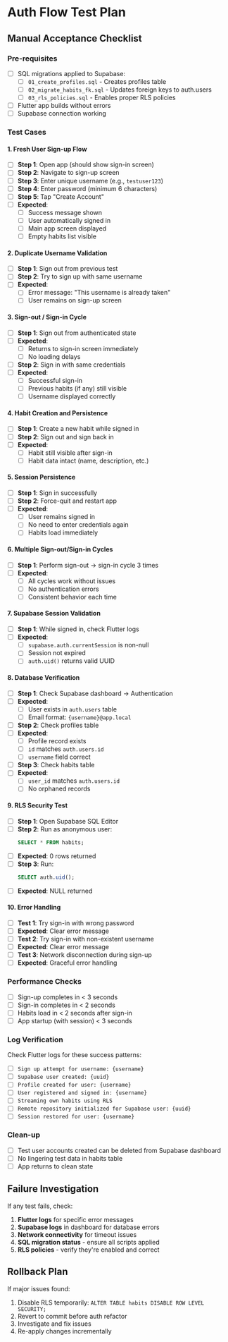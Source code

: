 # Auth Flow Test Plan

## Manual Acceptance Checklist

### Pre-requisites
- [ ] SQL migrations applied to Supabase:
  - [ ] `01_create_profiles.sql` - Creates profiles table
  - [ ] `02_migrate_habits_fk.sql` - Updates foreign keys to auth.users
  - [ ] `03_rls_policies.sql` - Enables proper RLS policies
- [ ] Flutter app builds without errors
- [ ] Supabase connection working

### Test Cases

#### 1. Fresh User Sign-up Flow
- [ ] **Step 1**: Open app (should show sign-in screen)
- [ ] **Step 2**: Navigate to sign-up screen
- [ ] **Step 3**: Enter unique username (e.g., `testuser123`)
- [ ] **Step 4**: Enter password (minimum 6 characters)
- [ ] **Step 5**: Tap "Create Account"
- [ ] **Expected**: 
  - [ ] Success message shown
  - [ ] User automatically signed in
  - [ ] Main app screen displayed
  - [ ] Empty habits list visible

#### 2. Duplicate Username Validation
- [ ] **Step 1**: Sign out from previous test
- [ ] **Step 2**: Try to sign up with same username
- [ ] **Expected**: 
  - [ ] Error message: "This username is already taken"
  - [ ] User remains on sign-up screen

#### 3. Sign-out / Sign-in Cycle
- [ ] **Step 1**: Sign out from authenticated state
- [ ] **Expected**: 
  - [ ] Returns to sign-in screen immediately
  - [ ] No loading delays
- [ ] **Step 2**: Sign in with same credentials
- [ ] **Expected**:
  - [ ] Successful sign-in
  - [ ] Previous habits (if any) still visible
  - [ ] Username displayed correctly

#### 4. Habit Creation and Persistence
- [ ] **Step 1**: Create a new habit while signed in
- [ ] **Step 2**: Sign out and sign back in
- [ ] **Expected**:
  - [ ] Habit still visible after sign-in
  - [ ] Habit data intact (name, description, etc.)

#### 5. Session Persistence
- [ ] **Step 1**: Sign in successfully
- [ ] **Step 2**: Force-quit and restart app
- [ ] **Expected**:
  - [ ] User remains signed in
  - [ ] No need to enter credentials again
  - [ ] Habits load immediately

#### 6. Multiple Sign-out/Sign-in Cycles
- [ ] **Step 1**: Perform sign-out → sign-in cycle 3 times
- [ ] **Expected**:
  - [ ] All cycles work without issues
  - [ ] No authentication errors
  - [ ] Consistent behavior each time

#### 7. Supabase Session Validation
- [ ] **Step 1**: While signed in, check Flutter logs
- [ ] **Expected**:
  - [ ] `supabase.auth.currentSession` is non-null
  - [ ] Session not expired
  - [ ] `auth.uid()` returns valid UUID

#### 8. Database Verification
- [ ] **Step 1**: Check Supabase dashboard → Authentication
- [ ] **Expected**:
  - [ ] User exists in `auth.users` table
  - [ ] Email format: `{username}@app.local`
- [ ] **Step 2**: Check profiles table
- [ ] **Expected**:
  - [ ] Profile record exists
  - [ ] `id` matches `auth.users.id`
  - [ ] `username` field correct
- [ ] **Step 3**: Check habits table
- [ ] **Expected**:
  - [ ] `user_id` matches `auth.users.id`
  - [ ] No orphaned records

#### 9. RLS Security Test
- [ ] **Step 1**: Open Supabase SQL Editor
- [ ] **Step 2**: Run as anonymous user:
  ```sql
  SELECT * FROM habits;
  ```
- [ ] **Expected**: 0 rows returned
- [ ] **Step 3**: Run:
  ```sql
  SELECT auth.uid();
  ```
- [ ] **Expected**: NULL returned

#### 10. Error Handling
- [ ] **Test 1**: Try sign-in with wrong password
- [ ] **Expected**: Clear error message
- [ ] **Test 2**: Try sign-in with non-existent username
- [ ] **Expected**: Clear error message
- [ ] **Test 3**: Network disconnection during sign-up
- [ ] **Expected**: Graceful error handling

### Performance Checks
- [ ] Sign-up completes in < 3 seconds
- [ ] Sign-in completes in < 2 seconds
- [ ] Habits load in < 2 seconds after sign-in
- [ ] App startup (with session) < 3 seconds

### Log Verification
Check Flutter logs for these success patterns:
- [ ] `Sign up attempt for username: {username}`
- [ ] `Supabase user created: {uuid}`
- [ ] `Profile created for user: {username}`
- [ ] `User registered and signed in: {username}`
- [ ] `Streaming own habits using RLS`
- [ ] `Remote repository initialized for Supabase user: {uuid}`
- [ ] `Session restored for user: {username}`

### Clean-up
- [ ] Test user accounts created can be deleted from Supabase dashboard
- [ ] No lingering test data in habits table
- [ ] App returns to clean state

## Failure Investigation

If any test fails, check:

1. **Flutter logs** for specific error messages
2. **Supabase logs** in dashboard for database errors
3. **Network connectivity** for timeout issues
4. **SQL migration status** - ensure all scripts applied
5. **RLS policies** - verify they're enabled and correct

## Rollback Plan

If major issues found:
1. Disable RLS temporarily: `ALTER TABLE habits DISABLE ROW LEVEL SECURITY;`
2. Revert to commit before auth refactor
3. Investigate and fix issues
4. Re-apply changes incrementally